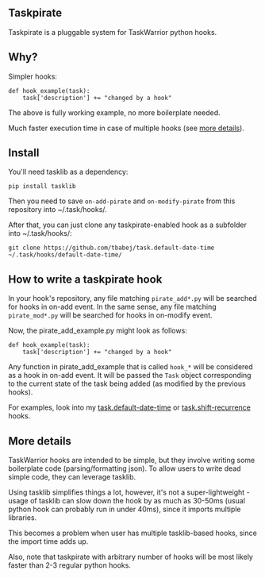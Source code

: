 Taskpirate
----------

Taskpirate is a pluggable system for TaskWarrior python hooks.

Why?
----

Simpler hooks:

    def hook_example(task):
        task['description'] += "changed by a hook"

The above is fully working example, no more boilerplate needed.

Much faster execution time in case of multiple hooks (see [more details](#more-details)).

Install
-------

You'll need tasklib as a dependency:

    pip install tasklib

Then you need to save `on-add-pirate` and `on-modify-pirate` from this repository into ~/.task/hooks/.

After that, you can just clone any taskpirate-enabled hook as a subfolder into ~/.task/hooks/:

    git clone https://github.com/tbabej/task.default-date-time ~/.task/hooks/default-date-time/

How to write a taskpirate hook
------------------------------

In your hook's repository, any file matching `pirate_add*.py` will be searched for hooks in on-add event. In the same sense, any file matching `pirate_mod*.py` will be searched for hooks in on-modify event.

Now, the pirate_add_example.py might look as follows:

    def hook_example(task):
        task['description'] += "changed by a hook"

Any function in pirate_add_example that is called `hook_*` will be considered as a hook in on-add event. It will be passed the `Task` object corresponding to the current state of the task being added (as modified by the previous hooks).

For examples, look into my [task.default-date-time](https://github.com/tbabej/task.default-date-time) or [task.shift-recurrence](https://github.com/tbabej/task.shift-recurrence) hooks.

More details
------------

TaskWarrior hooks are intended to be simple, but they involve writing some boilerplate code (parsing/formatting json). To allow users to write dead simple code, they can leverage tasklib.

Using tasklib simplifies things a lot, however, it's not a super-lightweight - usage of tasklib can slow down the hook by as much as 30-50ms (usual python hook can probably run in under 40ms), since it imports multiple libraries.

This becomes a problem when user has multiple tasklib-based hooks, since the import time adds up.

Also, note that taskpirate with arbitrary number of hooks will be most likely faster than 2-3 regular python hooks.
